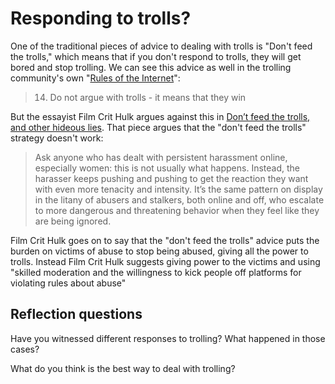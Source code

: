 # Responding to trolls?
One of the traditional pieces of advice to dealing with trolls is "Don't feed the trolls," which means that if you don't respond to trolls, they will get bored and stop trolling. We can see this advice as well in the trolling community's own "[Rules of the Internet](https://knowyourmeme.com/memes/rules-of-the-internet)":
> 14. Do not argue with trolls - it means that they win

But the essayist Film Crit Hulk argues against this in [Don’t feed the trolls, and other hideous lies](https://www.theverge.com/2018/7/12/17561768/dont-feed-the-trolls-online-harassment-abuse). That piece argues that the "don't feed the trolls" strategy doesn't work:
> Ask anyone who has dealt with persistent harassment online, especially women: this is not usually what happens. Instead, the harasser keeps pushing and pushing to get the reaction they want with even more tenacity and intensity. It’s the same pattern on display in the litany of abusers and stalkers, both online and off, who escalate to more dangerous and threatening behavior when they feel like they are being ignored.

Film Crit Hulk goes on to say that the "don't feed the trolls" advice puts the burden on victims of abuse to stop being abused, giving all the power to trolls. Instead Film Crit Hulk suggests giving power to the victims and using "skilled moderation and the willingness to kick people off platforms for violating rules about abuse"

## Reflection questions
Have you witnessed different responses to trolling? What happened in those cases?

What do you think is the best way to deal with trolling?
